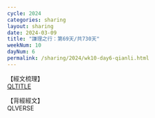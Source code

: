 ```yaml
---
cycle: 2024
categories: sharing
layout: sharing
date: 2024-03-09
title: "謙理之行：第69天/共730天"
weekNum: 10
dayNum: 6
permalink: /sharing/2024/wk10-day6-qianli.html
---
```

【經文梳理】  
[QLTITLE](QLLINK)

【背經經文】  
QLVERSE
